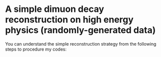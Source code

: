 # A simple dimuon decay reconstruction on high energy physics (randomly-generated data) 
You can understand the simple reconstruction strategy from the following steps to procedure my codes:

